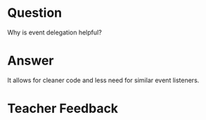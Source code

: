 # Question
Why is event delegation helpful?

# Answer
It allows for cleaner code and less need for similar event listeners.

# Teacher Feedback